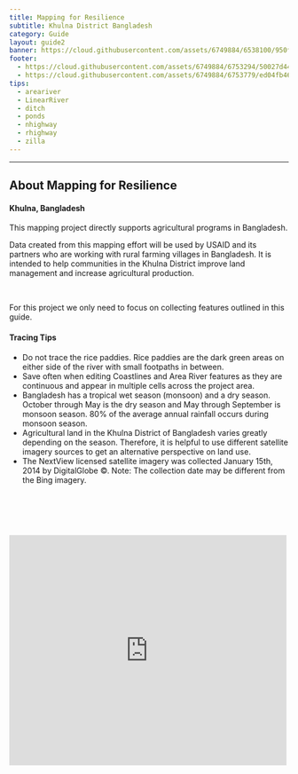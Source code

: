 ```yaml
---
title: Mapping for Resilience
subtitle: Khulna District Bangladesh
category: Guide
layout: guide2
banner: https://cloud.githubusercontent.com/assets/6749884/6538100/950f69da-c42b-11e4-8435-af86c87bc664.JPG
footer: 
  - https://cloud.githubusercontent.com/assets/6749884/6753294/50027d44-ceeb-11e4-9a27-ba31a954c3a4.png
  - https://cloud.githubusercontent.com/assets/6749884/6753779/ed04fb46-ceee-11e4-9e10-caebebf0071c.png
tips:
  - areariver
  - LinearRiver
  - ditch
  - ponds
  - nhighway
  - rhighway
  - zilla
---
```


<div id="test" class="col-lg-5 col-sm-6">
<hr class="section-heading-spacer">
<div class="clearfix"></div>

<h2 class="section-heading">About Mapping for Resilience</h2>

<h4> Khulna, Bangladesh </h4><p>This mapping project directly supports agricultural programs in Bangladesh.</p>  <p>Data created from this mapping effort will be used by USAID and its partners who are working with rural farming villages in Bangladesh. It is intended to help communities in the Khulna District improve land management and increase agricultural production.</p><br>

For this project we only need to focus on collecting features outlined in this guide.  

<h4> Tracing Tips </h4>
<ul>
  <li> Do not trace the rice paddies. Rice paddies are the dark green areas on either side of the river with small footpaths in between.</li>
  <li> Save often when editing Coastlines and Area River features as they are continuous and appear in multiple cells across the project area. </li>
  <li> Bangladesh has a tropical wet season (monsoon) and a dry season. October through May is the dry season and May through September is monsoon season. 80% of the average annual rainfall occurs during monsoon season. </li>
  <li> Agricultural land in the Khulna District of Bangladesh varies greatly depending on the season. Therefore, it is helpful to use different satellite imagery sources to get an alternative perspective on land use.</li> 
  <li>The NextView licensed satellite imagery was collected January 15th, 2014 by DigitalGlobe &copy;. Note: The collection date may be different from the Bing imagery.</li>
</ul>
</div>
<div class="col-lg-5 col-lg-offset-2 col-sm-6">
  <br><iframe style="margin-top:60px" src="http://www.openstreetmap.org/export/embed.html?bbox=89.3844223022461%2C22.701771555093703%2C89.67109680175781%2C22.85640378959344&amp;layer=mapnik" width="500" height="415" frameborder="0"></iframe>
</div>
